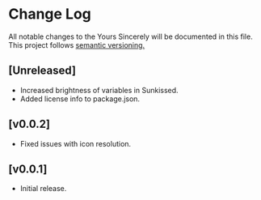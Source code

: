 # Change Log

All notable changes to the Yours Sincerely will be documented in this file.
This project follows [semantic versioning.](https://semver.org/)

## [Unreleased]
- Increased brightness of variables in Sunkissed.
- Added license info to package.json.

## [v0.0.2]

- Fixed issues with icon resolution.

## [v0.0.1]

- Initial release.
